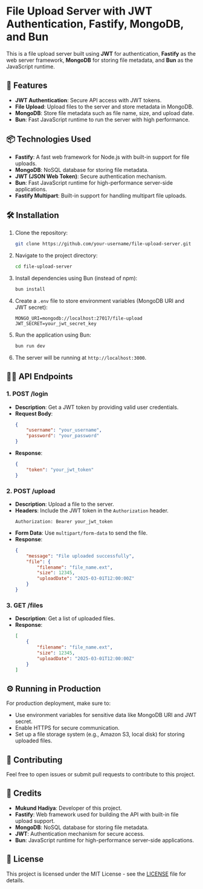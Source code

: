 # File Upload Server with JWT Authentication, Fastify, MongoDB, and Bun

This is a file upload server built using **JWT** for authentication, **Fastify** as the web server framework, **MongoDB** for storing file metadata, and **Bun** as the JavaScript runtime.

## 🚀 Features
- **JWT Authentication**: Secure API access with JWT tokens.
- **File Upload**: Upload files to the server and store metadata in MongoDB.
- **MongoDB**: Store file metadata such as file name, size, and upload date.
- **Bun**: Fast JavaScript runtime to run the server with high performance.

## 📦 Technologies Used
- **Fastify**: A fast web framework for Node.js with built-in support for file uploads.
- **MongoDB**: NoSQL database for storing file metadata.
- **JWT (JSON Web Token)**: Secure authentication mechanism.
- **Bun**: Fast JavaScript runtime for high-performance server-side applications.
- **Fastify Multipart**: Built-in support for handling multipart file uploads.

## 🛠 Installation

1. Clone the repository:
    ```bash
    git clone https://github.com/your-username/file-upload-server.git
    ```

2. Navigate to the project directory:
    ```bash
    cd file-upload-server
    ```

3. Install dependencies using Bun (instead of npm):
    ```bash
    bun install
    ```

4. Create a `.env` file to store environment variables (MongoDB URI and JWT secret):
    ```plaintext
    MONGO_URI=mongodb://localhost:27017/file-upload
    JWT_SECRET=your_jwt_secret_key
    ```

5. Run the application using Bun:
    ```bash
    bun run dev
    ```

6. The server will be running at `http://localhost:3000`.

## 🧑‍💻 API Endpoints

### 1. **POST /login**
- **Description**: Get a JWT token by providing valid user credentials.
- **Request Body**:
    ```json
    {
        "username": "your_username",
        "password": "your_password"
    }
    ```
- **Response**:
    ```json
    {
        "token": "your_jwt_token"
    }
    ```

### 2. **POST /upload**
- **Description**: Upload a file to the server.
- **Headers**: Include the JWT token in the `Authorization` header.
    ```plaintext
    Authorization: Bearer your_jwt_token
    ```
- **Form Data**: Use `multipart/form-data` to send the file.
- **Response**:
    ```json
    {
        "message": "File uploaded successfully",
        "file": {
            "filename": "file_name.ext",
            "size": 12345,
            "uploadDate": "2025-03-01T12:00:00Z"
        }
    }
    ```

### 3. **GET /files**
- **Description**: Get a list of uploaded files.
- **Response**:
    ```json
    [
        {
            "filename": "file_name.ext",
            "size": 12345,
            "uploadDate": "2025-03-01T12:00:00Z"
        }
    ]
    ```

## ⚙️ Running in Production
For production deployment, make sure to:
- Use environment variables for sensitive data like MongoDB URI and JWT secret.
- Enable HTTPS for secure communication.
- Set up a file storage system (e.g., Amazon S3, local disk) for storing uploaded files.

## 🤝 Contributing
Feel free to open issues or submit pull requests to contribute to this project.

## 📝 Credits
- **Mukund Hadiya**: Developer of this project.
- **Fastify**: Web framework used for building the API with built-in file upload support.
- **MongoDB**: NoSQL database for storing file metadata.
- **JWT**: Authentication mechanism for secure access.
- **Bun**: JavaScript runtime for high-performance server-side applications.

## 📄 License
This project is licensed under the MIT License - see the [LICENSE](LICENSE) file for details.
